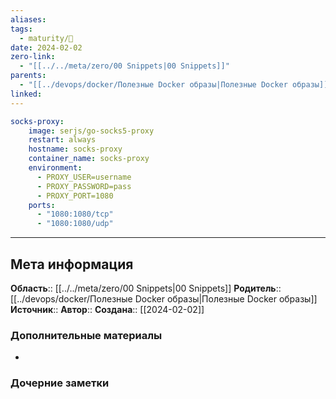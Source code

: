 ```yaml
---
aliases: 
tags:
  - maturity/🌱
date: 2024-02-02
zero-link:
  - "[[../../meta/zero/00 Snippets|00 Snippets]]"
parents:
  - "[[../devops/docker/Полезные Docker образы|Полезные Docker образы]]"
linked:
---
```

```yaml
socks-proxy:
    image: serjs/go-socks5-proxy
    restart: always
    hostname: socks-proxy
    container_name: socks-proxy
    environment:
      - PROXY_USER=username
      - PROXY_PASSWORD=pass
      - PROXY_PORT=1080
    ports:
      - "1080:1080/tcp"
      - "1080:1080/udp"
```
***
## Мета информация
**Область**:: [[../../meta/zero/00 Snippets|00 Snippets]]
**Родитель**:: [[../devops/docker/Полезные Docker образы|Полезные Docker образы]]
**Источник**:: 
**Автор**:: 
**Создана**:: [[2024-02-02]]
### Дополнительные материалы
- 
### Дочерние заметки
<!-- QueryToSerialize: LIST FROM [[]] WHERE contains(Родитель, this.file.link) or contains(parents, this.file.link) -->
